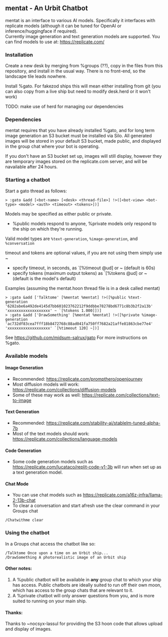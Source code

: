 ## mentat - An Urbit Chatbot

mentat is an interface to various AI models.  Specifically it
interfaces with replicate models (although it can be tuned for OpenAI 
or inference/huggingface if required).  
Currently image generation and text generation models are supported.  You can find models to use at:
https://replicate.com/


### Installation

Create a new desk by merging from %groups (??), copy in the files from this repository, and install in the usual way.  There is no front-end, so the landscape tile leads nowhere.

Install %gato.  For fakezod ships this will mean either installing from git (you can also copy from a live ship but need to modify desk.herd or it won't work)

TODO: make use of herd for managing our dependencies

### Dependencies

mentat requires that you have already installed %gato, and for long term image generation an S3 bucket must be installed via Silo.  All generated images will be stored in your default S3 bucket, made public, and displayed in the group chat where your bot is operating.

If you don't have an S3 bucket set up, images will still display, however they are temporary images stored on the replicate.com server, and will be navailable after 24 hours.


### Starting a chatbot

Start a gato thread as follows:
```
> :gato &add [<bot-name> [<desk> <thread-file>] !>([<bot-view> <bot-type> <model> <auth> <timeout> <tokens>])]
```

Models may be specified as either public or private.
* %public models respond to anyone, %private models only respond to the ship on which they're running.

Valid model types are `%text-generation`, `%image-generation`, and `%conversation`

timeout and tokens are optional values, if you are not using them simply use ~
* specify timeout, in seconds, as `[%timeout @ud] or ~  (default is 60s)
* specify tokens (maximum output tokens) as `[%tokens @ud] or ~ (default is the model's default)

Examples (assuming the mentat.hoon thread file is in a desk called mentat)
```
> :gato &add ['Talktome' [%mentat %mentat] !>([%public %text-generation '6282abe6a492de4145d7bb601023762212f9ddbbe78278bd6771c8b3b2f2a13b' 'xxxxxxxxxxxxxxxxxxx' ~ `[%tokens 1.000]])]
> :gato &add ['DrawSomething' [%mentat %mentat] !>([%private %image-generation 'ac732df83cea7fff18b8472768c88ad041fa750ff7682a21affe81863cbe77e4' 'xxxxxxxxxxxxxxxxxxx' `[%timeout 120] ~])]
```

See https://github.com/midsum-salrux/gato For more instructions on %gato.


### Available models

#### Image Generation

* Recommended: https://replicate.com/prompthero/openjourney
* Most diffusion models will work: https://replicate.com/collections/diffusion-models
* Some of these may work as well: https://replicate.com/collections/text-to-image

#### Text Generation

* Recommended: https://replicate.com/stability-ai/stablelm-tuned-alpha-7b
* Most of the text models should work: https://replicate.com/collections/language-models

#### Code Generation

* Some code generation models such as https://replicate.com/lucataco/replit-code-v1-3b will run when set up as a text generation model.

#### Chat Mode

* You can use chat models such as https://replicate.com/a16z-infra/llama-2-13b-chat
* To clear a conversation and start afresh use the clear command in your Groups chat
```
/Chatwithme clear
```

### Using the chatbot

In a Groups chat access the chatbot like so:
```
/Talktome Once upon a time on an Urbit ship...
/DrawSomething A photorealistic image of an Urbit ship
```

####  Other notes: 

1. A %public chatbot will be available in **any** group chat to which your ship has access.
Public chatbots are ideally suited to run off their own moon, which has access to the group chats that are
relevant to it.
2. A %private chatbot will only answer questions from you, and is more suited to running on your main ship.


####  Thanks:

Thanks to ~nocsyx-lassul for providing the S3 hoon code that allows upload and display of images.
